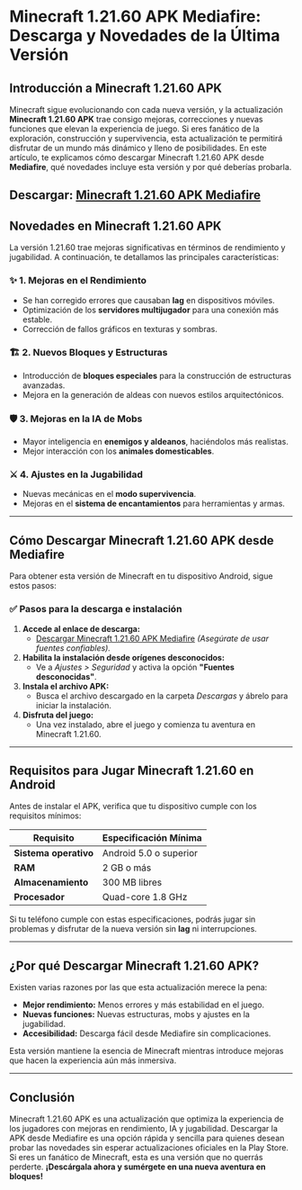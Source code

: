 # **Minecraft 1.21.60 APK Mediafire: Descarga y Novedades de la Última Versión**

## **Introducción a Minecraft 1.21.60 APK**
Minecraft sigue evolucionando con cada nueva versión, y la actualización **Minecraft 1.21.60 APK** trae consigo mejoras, correcciones y nuevas funciones que elevan la experiencia de juego. Si eres fanático de la exploración, construcción y supervivencia, esta actualización te permitirá disfrutar de un mundo más dinámico y lleno de posibilidades.
En este artículo, te explicamos cómo descargar Minecraft 1.21.60 APK desde **Mediafire**, qué novedades incluye esta versión y por qué deberías probarla.

Descargar: [Minecraft 1.21.60 APK Mediafire](https://minecraft.pt.coimobile.io/)
---

## **Novedades en Minecraft 1.21.60 APK**
La versión 1.21.60 trae mejoras significativas en términos de rendimiento y jugabilidad. A continuación, te detallamos las principales características:

### ✨ **1. Mejoras en el Rendimiento**
- Se han corregido errores que causaban **lag** en dispositivos móviles.
- Optimización de los **servidores multijugador** para una conexión más estable.
- Corrección de fallos gráficos en texturas y sombras.

### 🏗️ **2. Nuevos Bloques y Estructuras**
- Introducción de **bloques especiales** para la construcción de estructuras avanzadas.
- Mejora en la generación de aldeas con nuevos estilos arquitectónicos.

### 🛡️ **3. Mejoras en la IA de Mobs**
- Mayor inteligencia en **enemigos y aldeanos**, haciéndolos más realistas.
- Mejor interacción con los **animales domesticables**.

### ⚔️ **4. Ajustes en la Jugabilidad**
- Nuevas mecánicas en el **modo supervivencia**.
- Mejoras en el **sistema de encantamientos** para herramientas y armas.

---

## **Cómo Descargar Minecraft 1.21.60 APK desde Mediafire**
Para obtener esta versión de Minecraft en tu dispositivo Android, sigue estos pasos:

### ✅ **Pasos para la descarga e instalación**
1. **Accede al enlace de descarga:**  
   - [Descargar Minecraft 1.21.60 APK Mediafire](#) *(Asegúrate de usar fuentes confiables).*
2. **Habilita la instalación desde orígenes desconocidos:**  
   - Ve a *Ajustes > Seguridad* y activa la opción **"Fuentes desconocidas"**.
3. **Instala el archivo APK:**  
   - Busca el archivo descargado en la carpeta *Descargas* y ábrelo para iniciar la instalación.
4. **Disfruta del juego:**  
   - Una vez instalado, abre el juego y comienza tu aventura en Minecraft 1.21.60.

---

## **Requisitos para Jugar Minecraft 1.21.60 en Android**
Antes de instalar el APK, verifica que tu dispositivo cumple con los requisitos mínimos:

| **Requisito**         | **Especificación Mínima**   |
|----------------------|---------------------|
| **Sistema operativo** | Android 5.0 o superior |
| **RAM**              | 2 GB o más          |
| **Almacenamiento**   | 300 MB libres       |
| **Procesador**       | Quad-core 1.8 GHz   |

Si tu teléfono cumple con estas especificaciones, podrás jugar sin problemas y disfrutar de la nueva versión sin **lag** ni interrupciones.

---

## **¿Por qué Descargar Minecraft 1.21.60 APK?**
Existen varias razones por las que esta actualización merece la pena:

- **Mejor rendimiento:** Menos errores y más estabilidad en el juego.
- **Nuevas funciones:** Nuevas estructuras, mobs y ajustes en la jugabilidad.
- **Accesibilidad:** Descarga fácil desde Mediafire sin complicaciones.

Esta versión mantiene la esencia de Minecraft mientras introduce mejoras que hacen la experiencia aún más inmersiva.

---

## **Conclusión**
Minecraft 1.21.60 APK es una actualización que optimiza la experiencia de los jugadores con mejoras en rendimiento, IA y jugabilidad. Descargar la APK desde Mediafire es una opción rápida y sencilla para quienes desean probar las novedades sin esperar actualizaciones oficiales en la Play Store.
Si eres un fanático de Minecraft, esta es una versión que no querrás perderte. **¡Descárgala ahora y sumérgete en una nueva aventura en bloques!**
